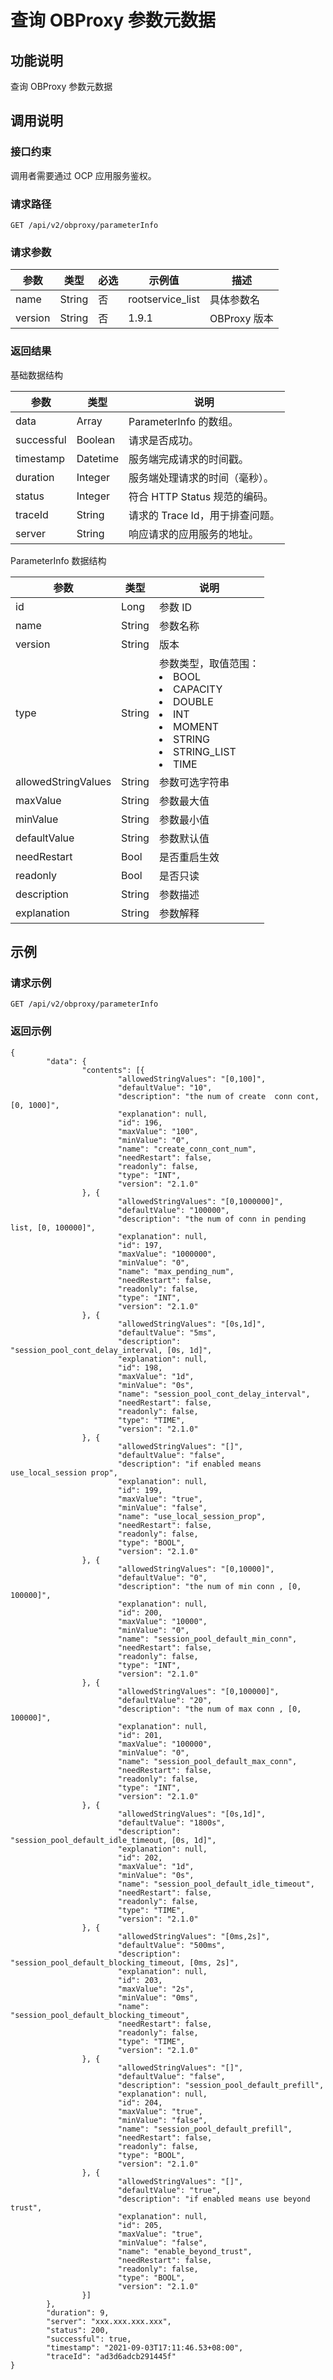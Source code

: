 查询 OBProxy 参数元数据 
=====================================



功能说明 
-------------------------

查询 OBProxy 参数元数据

调用说明 
-------------------------

### 接口约束 

调用者需要通过 OCP 应用服务鉴权。

### 请求路径 

`GET /api/v2/obproxy/parameterInfo`

### 请求参数 



|   参数    |   类型   | 必选 |       示例值        |     描述     |
|---------|--------|----|------------------|------------|
| name    | String | 否  | rootservice_list | 具体参数名      |
| version | String | 否  | 1.9.1            | OBProxy 版本 |





### 返回结果 

基础数据结构


|     参数     |    类型    |          说明           |
|------------|----------|-----------------------|
| data       | Array    | ParameterInfo 的数组。    |
| successful | Boolean  | 请求是否成功。               |
| timestamp  | Datetime | 服务端完成请求的时间戳。          |
| duration   | Integer  | 服务端处理请求的时间（毫秒）。       |
| status     | Integer  | 符合 HTTP Status 规范的编码。 |
| traceId    | String   | 请求的 Trace Id，用于排查问题。  |
| server     | String   | 响应请求的应用服务的地址。         |



ParameterInfo 数据结构


|         参数          |   类型   |                                                                                                                                                                                                                                              说明                                                                                                                                                                                                                                               |
|---------------------|--------|-----------------------------------------------------------------------------------------------------------------------------------------------------------------------------------------------------------------------------------------------------------------------------------------------------------------------------------------------------------------------------------------------------------------------------------------------------------------------------------------------|
| id                  | Long   | 参数 ID                                                                                                                                                                                                                                                                                                                                                                                                                                                                                         |
| name                | String | 参数名称                                                                                                                                                                                                                                                                                                                                                                                                                                                                                          |
| version             | String | 版本                                                                                                                                                                                                                                                                                                                                                                                                                                                                                            |
| type                | String | 参数类型，取值范围： <li> BOOL   </li>  <li> CAPACITY  </li>  <li>DOUBLE   </li>  <li> INT   </li>  <li> MOMENT  </li>  <li> STRING    </li>  <li> STRING_LIST   </li>  <li> TIME </li>  |
| allowedStringValues | String | 参数可选字符串                                                                                                                                                                                                                                                                                                                                                                                                                                                                                       |
| maxValue            | String | 参数最大值                                                                                                                                                                                                                                                                                                                                                                                                                                                                                         |
| minValue            | String | 参数最小值                                                                                                                                                                                                                                                                                                                                                                                                                                                                                         |
| defaultValue        | String | 参数默认值                                                                                                                                                                                                                                                                                                                                                                                                                                                                                         |
| needRestart         | Bool   | 是否重启生效                                                                                                                                                                                                                                                                                                                                                                                                                                                                                        |
| readonly            | Bool   | 是否只读                                                                                                                                                                                                                                                                                                                                                                                                                                                                                          |
| description         | String | 参数描述                                                                                                                                                                                                                                                                                                                                                                                                                                                                                          |
| explanation         | String | 参数解释                                                                                                                                                                                                                                                                                                                                                                                                                                                                                          |



示例 
-----------------------

### 请求示例 

`GET /api/v2/obproxy/parameterInfo`

### 返回示例 

```unknow
{
        "data": {
                "contents": [{
                        "allowedStringValues": "[0,100]",
                        "defaultValue": "10",
                        "description": "the num of create  conn cont, [0, 1000]",
                        "explanation": null,
                        "id": 196,
                        "maxValue": "100",
                        "minValue": "0",
                        "name": "create_conn_cont_num",
                        "needRestart": false,
                        "readonly": false,
                        "type": "INT",
                        "version": "2.1.0"
                }, {
                        "allowedStringValues": "[0,1000000]",
                        "defaultValue": "100000",
                        "description": "the num of conn in pending list, [0, 100000]",
                        "explanation": null,
                        "id": 197,
                        "maxValue": "1000000",
                        "minValue": "0",
                        "name": "max_pending_num",
                        "needRestart": false,
                        "readonly": false,
                        "type": "INT",
                        "version": "2.1.0"
                }, {
                        "allowedStringValues": "[0s,1d]",
                        "defaultValue": "5ms",
                        "description": "session_pool_cont_delay_interval, [0s, 1d]",
                        "explanation": null,
                        "id": 198,
                        "maxValue": "1d",
                        "minValue": "0s",
                        "name": "session_pool_cont_delay_interval",
                        "needRestart": false,
                        "readonly": false,
                        "type": "TIME",
                        "version": "2.1.0"
                }, {
                        "allowedStringValues": "[]",
                        "defaultValue": "false",
                        "description": "if enabled means use_local_session prop",
                        "explanation": null,
                        "id": 199,
                        "maxValue": "true",
                        "minValue": "false",
                        "name": "use_local_session_prop",
                        "needRestart": false,
                        "readonly": false,
                        "type": "BOOL",
                        "version": "2.1.0"
                }, {
                        "allowedStringValues": "[0,10000]",
                        "defaultValue": "0",
                        "description": "the num of min conn , [0, 100000]",
                        "explanation": null,
                        "id": 200,
                        "maxValue": "10000",
                        "minValue": "0",
                        "name": "session_pool_default_min_conn",
                        "needRestart": false,
                        "readonly": false,
                        "type": "INT",
                        "version": "2.1.0"
                }, {
                        "allowedStringValues": "[0,100000]",
                        "defaultValue": "20",
                        "description": "the num of max conn , [0, 100000]",
                        "explanation": null,
                        "id": 201,
                        "maxValue": "100000",
                        "minValue": "0",
                        "name": "session_pool_default_max_conn",
                        "needRestart": false,
                        "readonly": false,
                        "type": "INT",
                        "version": "2.1.0"
                }, {
                        "allowedStringValues": "[0s,1d]",
                        "defaultValue": "1800s",
                        "description": "session_pool_default_idle_timeout, [0s, 1d]",
                        "explanation": null,
                        "id": 202,
                        "maxValue": "1d",
                        "minValue": "0s",
                        "name": "session_pool_default_idle_timeout",
                        "needRestart": false,
                        "readonly": false,
                        "type": "TIME",
                        "version": "2.1.0"
                }, {
                        "allowedStringValues": "[0ms,2s]",
                        "defaultValue": "500ms",
                        "description": "session_pool_default_blocking_timeout, [0ms, 2s]",
                        "explanation": null,
                        "id": 203,
                        "maxValue": "2s",
                        "minValue": "0ms",
                        "name": "session_pool_default_blocking_timeout",
                        "needRestart": false,
                        "readonly": false,
                        "type": "TIME",
                        "version": "2.1.0"
                }, {
                        "allowedStringValues": "[]",
                        "defaultValue": "false",
                        "description": "session_pool_default_prefill",
                        "explanation": null,
                        "id": 204,
                        "maxValue": "true",
                        "minValue": "false",
                        "name": "session_pool_default_prefill",
                        "needRestart": false,
                        "readonly": false,
                        "type": "BOOL",
                        "version": "2.1.0"
                }, {
                        "allowedStringValues": "[]",
                        "defaultValue": "true",
                        "description": "if enabled means use beyond trust",
                        "explanation": null,
                        "id": 205,
                        "maxValue": "true",
                        "minValue": "false",
                        "name": "enable_beyond_trust",
                        "needRestart": false,
                        "readonly": false,
                        "type": "BOOL",
                        "version": "2.1.0"
                }]
        },
        "duration": 9,
        "server": "xxx.xxx.xxx.xxx",
        "status": 200,
        "successful": true,
        "timestamp": "2021-09-03T17:11:46.53+08:00",
        "traceId": "ad3d6adcb291445f"
}
```


